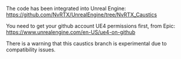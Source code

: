 The code has been integrated into Unreal Engine: https://github.com/NvRTX/UnrealEngine/tree/NvRTX_Caustics

You need to get your github account UE4 permissions first, from Epic: https://www.unrealengine.com/en-US/ue4-on-github

There is a warning that this caustics branch is experimental due to compatibility issues.
